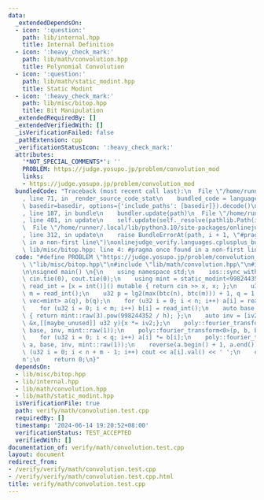 ```yaml
---
data:
  _extendedDependsOn:
  - icon: ':question:'
    path: lib/internal.hpp
    title: Internal Definition
  - icon: ':heavy_check_mark:'
    path: lib/math/convolution.hpp
    title: Polynomial Convolution
  - icon: ':question:'
    path: lib/math/static_modint.hpp
    title: Static Modint
  - icon: ':heavy_check_mark:'
    path: lib/misc/bitop.hpp
    title: Bit Manipulation
  _extendedRequiredBy: []
  _extendedVerifiedWith: []
  _isVerificationFailed: false
  _pathExtension: cpp
  _verificationStatusIcon: ':heavy_check_mark:'
  attributes:
    '*NOT_SPECIAL_COMMENTS*': ''
    PROBLEM: https://judge.yosupo.jp/problem/convolution_mod
    links:
    - https://judge.yosupo.jp/problem/convolution_mod
  bundledCode: "Traceback (most recent call last):\n  File \"/home/runner/.local/lib/python3.10/site-packages/onlinejudge_verify/documentation/build.py\"\
    , line 71, in _render_source_code_stat\n    bundled_code = language.bundle(stat.path,\
    \ basedir=basedir, options={'include_paths': [basedir]}).decode()\n  File \"/home/runner/.local/lib/python3.10/site-packages/onlinejudge_verify/languages/cplusplus.py\"\
    , line 187, in bundle\n    bundler.update(path)\n  File \"/home/runner/.local/lib/python3.10/site-packages/onlinejudge_verify/languages/cplusplus_bundle.py\"\
    , line 401, in update\n    self.update(self._resolve(pathlib.Path(included), included_from=path))\n\
    \  File \"/home/runner/.local/lib/python3.10/site-packages/onlinejudge_verify/languages/cplusplus_bundle.py\"\
    , line 312, in update\n    raise BundleErrorAt(path, i + 1, \"#pragma once found\
    \ in a non-first line\")\nonlinejudge_verify.languages.cplusplus_bundle.BundleErrorAt:\
    \ lib/misc/bitop.hpp: line 4: #pragma once found in a non-first line\n"
  code: "#define PROBLEM \"https://judge.yosupo.jp/problem/convolution_mod\"\n\n#include\
    \ \"lib/misc/bitop.hpp\"\n#include \"lib/math/convolution.hpp\"\n#include \"lib/math/static_modint.hpp\"\
    \n\nsigned main() \n{\n    using namespace std;\n    ios::sync_with_stdio(false);\
    \ cin.tie(0), cout.tie(0);\n    using mint = static_modint<998244353>;\n    auto\
    \ read_int = [x = int()]() mutable { return cin >> x, x; };\n    u32 n = read_int(),\
    \ m = read_int();\n    u32 p = lg2(max(btc(n), btc(m))) + 1, q = 1 << p;\n   \
    \ vec<mint> a(q), b(q);\n    for (u32 i = 0; i < n; i++) a[i] = read_int();\n\
    \    for (u32 i = 0; i < m; i++) b[i] = read_int();\n    auto base = [](u32 h)\
    \ { return mint::raw(3).pow(998244352 / h); };\n    auto inv = [iv2 = mint(q).inv()](mint\
    \ &x,[[maybe_unused]] u32 y){x *= iv2;};\n    poly::fourier_transform<0>(p, a,\
    \ base, inv, mint::raw(1));\n    poly::fourier_transform<0>(p, b, base, inv, mint::raw(1));\n\
    \    for (u32 i = 0; i < q; i++) a[i] *= b[i];\n    poly::fourier_transform<1>(p,\
    \ a, base, inv, mint::raw(1));\n    reverse(a.begin() + 1, a.end());\n    for\
    \ (u32 i = 0; i < n + m - 1; i++) cout << a[i].val() << ' ';\n    cout << '\\\
    n';\n    return 0;\n}"
  dependsOn:
  - lib/misc/bitop.hpp
  - lib/internal.hpp
  - lib/math/convolution.hpp
  - lib/math/static_modint.hpp
  isVerificationFile: true
  path: verify/math/convolution.test.cpp
  requiredBy: []
  timestamp: '2024-06-14 19:20:52+08:00'
  verificationStatus: TEST_ACCEPTED
  verifiedWith: []
documentation_of: verify/math/convolution.test.cpp
layout: document
redirect_from:
- /verify/verify/math/convolution.test.cpp
- /verify/verify/math/convolution.test.cpp.html
title: verify/math/convolution.test.cpp
---
```

